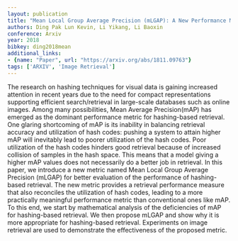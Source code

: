 ```yaml
---
layout: publication
title: "Mean Local Group Average Precision (mLGAP): A New Performance Metric for Hashing-based Retrieval"
authors: Ding Pak Lun Kevin, Li Yikang, Li Baoxin
conference: Arxiv
year: 2018
bibkey: ding2018mean
additional_links:
- {name: "Paper", url: "https://arxiv.org/abs/1811.09763"}
tags: ['ARXIV', 'Image Retrieval']
---
```

The research on hashing techniques for visual data is gaining increased attention in recent years due to the need for compact representations supporting efficient search/retrieval in large-scale databases such as online images. Among many possibilities, Mean Average Precision(mAP) has emerged as the dominant performance metric for hashing-based retrieval. One glaring shortcoming of mAP is its inability in balancing retrieval accuracy and utilization of hash codes: pushing a system to attain higher mAP will inevitably lead to poorer utilization of the hash codes. Poor utilization of the hash codes hinders good retrieval because of increased collision of samples in the hash space. This means that a model giving a higher mAP values does not necessarily do a better job in retrieval. In this paper, we introduce a new metric named Mean Local Group Average Precision (mLGAP) for better evaluation of the performance of hashing-based retrieval. The new metric provides a retrieval performance measure that also reconciles the utilization of hash codes, leading to a more practically meaningful performance metric than conventional ones like mAP. To this end, we start by mathematical analysis of the deficiencies of mAP for hashing-based retrieval. We then propose mLGAP and show why it is more appropriate for hashing-based retrieval. Experiments on image retrieval are used to demonstrate the effectiveness of the proposed metric.